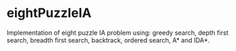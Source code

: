 # eightPuzzleIA
Implementation of eight puzzle IA problem using: greedy search, depth first search, breadth first search, backtrack, ordered search, A* and IDA*.
